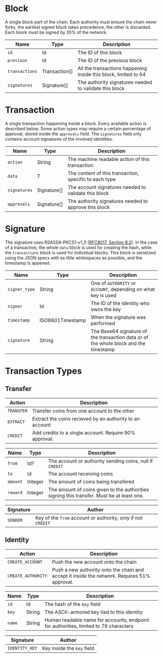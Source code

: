 # Block
A single block part of the chain. Each authority must ensure the chain never forks, the earliest signed block takes precedence,
the other is discarded. Each block must be signed by 35% of the network.

Name|Type|Description
-|-|-
`id`|Id|The ID of this block
`previous`|Id|The ID of the previous block
`transactions`|Transaction[]|All the transactions happening inside this block, limited to 64
`signatures`|Signature[]|The authority signatures needed to validate this block

# Transaction
A single transaction happening inside a block. Every available action is described below.
Some action types may require a certain percentage of approval, stored inside the `approvals` field.
The `signatures` field only contains account signatures of the involved identities.

Name|Type|Description
-|-|-
`action`|String|The machine readable action of this transaction
`data`|T|The content of this transaction, specific to each type
`signatures`|Signature[]|The account signatures needed to validate this block
`approvals`|Signature[]|The authority signatures needed to approve this block

# Signature
The signature uses RSASSA-PKCS1-v1_5 ([RFC8017, Section 8.2](https://datatracker.ietf.org/doc/html/rfc8017#section-8.2)).
In the case of a transaction, the whole `data` block is used for creating the hash, while the `transactions` block is used for individual blocks.
This block is serialized using the JSON specs with as little whitespaces as possible, and the timestamp is appened.

Name|Type|Description
-|-|-
`signer_type`|String|One of `AUTHORITY` or `ACCOUNT`, depending on what key is used
`signer`|Id|The ID of the identity who owns the key
`timestamp`|ISO8601Timestamp|When the signature was performed
`signature`|String|The Base64 signature of the transaction data or of the whole block and the timestamp

# Transaction Types
## Transfer

Action|Description
-|-
`TRANSFER`|Transfer coins from one account to the other
`EXTRACT`|Extract the coins recieved by an authority to an account
`CREDIT`|Add credits to a single account. Require 90% approval.

Name|Type|Description
-|-|-
`from`|Id?|The account or authority sending coins, null if `CREDIT`
`to`|Id|The account receiving coins
`amount`|Integer|The amount of coins being transfered
`reward`|Integer|The amount of coins given to the authorities signing this transfer. Must be at least one.

Signature|Author
-|-
`SENDER`|Key of the `from` account or authority, only if not `CREDIT`

## Identity

Action|Description
-|-
`CREATE_ACCOUNT`|Push the new account onto the chain
`CREATE_AUTHORITY`|Push a new authority onto the chain and accept it inside the network. Requires 51% approval.

Name|Type|Description
-|-|-
`id`|Id|The hash of the `key` field
`key`|String|The ASCII-armored key tied to this identity
`name`|String|Human readable name for accounts, endpoint for authorities, limited to 79 characters

Signature|Author
-|-
`IDENTITY_KEY`|Key inside the `key` field
